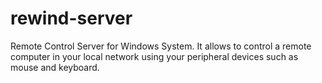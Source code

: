 # rewind-server
Remote Control Server for Windows System. It allows to control a remote computer in your local network using your peripheral devices such as mouse and keyboard.
